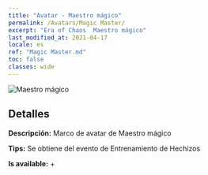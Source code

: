 ```yaml
---
title: "Avatar - Maestro mágico"
permalink: /Avatars/Magic Master/
excerpt: "Era of Chaos  Maestro mágico"
last_modified_at: 2021-04-17
locale: es
ref: "Magic Master.md"
toc: false
classes: wide
---
```

 ![Maestro mágico](/images/a/avatarFrame_37.png)

## Detalles

 **Descripción:** Marco de avatar de Maestro mágico 

 **Tips:** Se obtiene del evento de Entrenamiento de Hechizos 

 **Is available:**  + 

